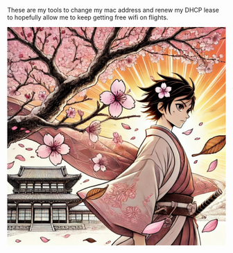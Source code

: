 These are my tools to change my mac address and renew my DHCP lease to hopefully allow me to keep getting free wifi on flights.

![alt text](renewing.jpeg)
